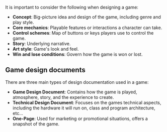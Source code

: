 It is important to consider the following when designing a game:

- **Concept**: Big-picture idea and design of the game, including genre and play style.
- **Core mechanics**: Playable features or interactions a character can take.
- **Control schemes**: Map of buttons or keys players use to control the game.
- **Story**: Underlying narrative.
- **Art style**: Game's look and feel.
- **Win and lose conditions**: Govern how the game is won or lost.

## Game design documents
There are three main types of design documentation used in a game:

- **Game Design Document**: Contains how the game is played, atmosphere, story, and the experience to create.
- **Technical Design Document**: Focuses on the games technical aspects, including the hardware it will run on, class and program architecture, etc...
- **One-Page**: Used for marketing or promotional situations, offers a snapshot of the game.
